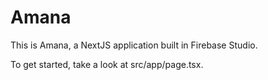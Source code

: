 # Amana

This is Amana, a NextJS application built in Firebase Studio.

To get started, take a look at src/app/page.tsx.

